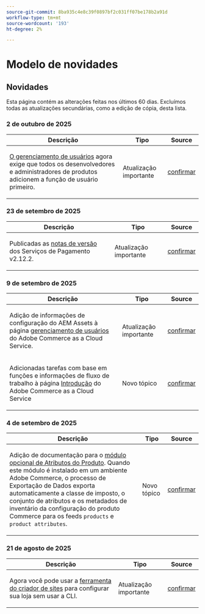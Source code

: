 ```yaml
---
source-git-commit: 8ba935c4e8c39f0897bf2c031ff07be178b2a91d
workflow-type: tm+mt
source-wordcount: '193'
ht-degree: 2%

---
```

# Modelo de novidades

## Novidades

Esta página contém as alterações feitas nos últimos 60 dias. Excluímos todas as atualizações secundárias, como a edição de cópia, desta lista.

### 2 de outubro de 2025

<table style="table-layout:auto;">
  <thead>
    <tr>
      <th>Descrição</th>
      <th>Tipo</th>
      <th>Source</th>
    </tr>
  </thead>
  <tbody>
    <tr>
      <td><p><a href="https://experienceleague.adobe.com/pt-br/docs/commerce/cloud-service/user-management">O gerenciamento de usuários</a> agora exige que todos os desenvolvedores e administradores de produtos adicionem a função de usuário primeiro.</p>
</td>
      <td>
        Atualização importante
      </td>
      <td><a href="https://github.com/AdobeDocs/commerce.en/commit/e12b4c18cacd43d73ced180a62d7162a745ced56">confirmar</a></td>
    </tr>
  </tbody>
</table>

### 23 de setembro de 2025

<table style="table-layout:auto;">
  <thead>
    <tr>
      <th>Descrição</th>
      <th>Tipo</th>
      <th>Source</th>
    </tr>
  </thead>
  <tbody>
    <tr>
      <td><p>Publicadas as <a href="https://experienceleague.adobe.com/pt-br/docs/commerce/payment-services/release-notes">notas de versão</a> dos Serviços de Pagamento v2.12.2.</p>
</td>
      <td>
        Atualização importante
      </td>
      <td><a href="https://github.com/AdobeDocs/commerce.en/commit/1e5ee370bf91d33f35585d2d64b393fede721ce6">confirmar</a></td>
    </tr>
  </tbody>
</table>

### 9 de setembro de 2025

<table style="table-layout:auto;">
  <thead>
    <tr>
      <th>Descrição</th>
      <th>Tipo</th>
      <th>Source</th>
    </tr>
  </thead>
  <tbody>
    <tr>
      <td><p>Adição de informações de configuração do AEM Assets à página <a href="https://experienceleague.adobe.com/pt-br/docs/commerce/cloud-service/user-management">gerenciamento de usuários</a> do Adobe Commerce as a Cloud Service.</p>
</td>
      <td>
        Atualização importante
      </td>
      <td><a href="https://github.com/AdobeDocs/commerce.en/commit/acce1aad405e74b1171faddf7f0d6681bd0a048d">confirmar</a></td>
    </tr>
    <tr>
      <td><p>Adicionadas tarefas com base em funções e informações de fluxo de trabalho à página <a href="https://experienceleague.adobe.com/pt-br/docs/commerce/cloud-service/getting-started">Introdução</a> do Adobe Commerce as a Cloud Service</p>
</td>
      <td>
        Novo tópico
      </td>
      <td><a href="https://github.com/AdobeDocs/commerce.en/commit/f62434c55d21f65568af422bd278e6ed917b805b">confirmar</a></td>
    </tr>
  </tbody>
</table>

### 4 de setembro de 2025

<table style="table-layout:auto;">
  <thead>
    <tr>
      <th>Descrição</th>
      <th>Tipo</th>
      <th>Source</th>
    </tr>
  </thead>
  <tbody>
    <tr>
      <td><p>Adição de documentação para o <a href="https://experienceleague.adobe.com/pt-br/docs/commerce/saas-data-export/extensibility/add-tax-attribute-set-inventory-attributes">módulo opcional de Atributos do Produto</a>. Quando este módulo é instalado em um ambiente Adobe Commerce, o processo de Exportação de Dados exporta automaticamente a classe de imposto, o conjunto de atributos e os metadados de inventário da configuração do produto Commerce para os feeds <code class="language-plaintext highlighter-rouge">products</code> e <code class="language-plaintext highlighter-rouge">product attributes</code>.</p>
</td>
      <td>
        Novo tópico
      </td>
      <td><a href="https://github.com/AdobeDocs/commerce.en/commit/a77c6bd98622488214d89a077e1dfaa8338108fd">confirmar</a></td>
    </tr>
  </tbody>
</table>

### 21 de agosto de 2025

<table style="table-layout:auto;">
  <thead>
    <tr>
      <th>Descrição</th>
      <th>Tipo</th>
      <th>Source</th>
    </tr>
  </thead>
  <tbody>
    <tr>
      <td><p>Agora você pode usar a <a href="https://experienceleague.adobe.com/pt-br/docs/commerce/cloud-service/storefront">ferramenta do criador de sites</a> para configurar sua loja sem usar a CLI.</p>
</td>
      <td>
        Atualização importante
      </td>
      <td><a href="https://github.com/AdobeDocs/commerce.en/commit/bf3954af26fba0aa943261a0673166c0537e692e">confirmar</a></td>
    </tr>
  </tbody>
</table>
